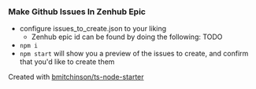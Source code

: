 ### Make Github Issues In Zenhub Epic

-   configure issues_to_create.json to your liking
    -   Zenhub epic id can be found by doing the following: TODO
-   `npm i`
-   `npm start` will show you a preview of the issues to create, and confirm
    that you'd like to create them

Created with [bmitchinson/ts-node-starter](https://github.com/bmitchinson/ts-node-starter)
